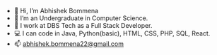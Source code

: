 - 👋 Hi, I’m Abhishek Bommena
- 👀 I’m an Undergraduate in Computer Science.
- 🌱 I work at DBS Tech as a Full Stack Developer.
- 💻 I can code in Java, Python(basic), HTML, CSS, PHP, SQL, React.
- 📫 abhishek.bommena22@gmail.com

<!---
AbhishekBommena/AbhishekBommena is a ✨ special ✨ repository because its `README.md` (this file) appears on your GitHub profile.
You can click the Preview link to take a look at your changes.
--->
